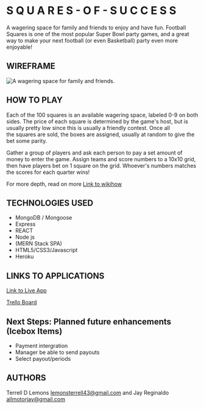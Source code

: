 # S Q U A R E S - O F - S U C C E S S

A wagering space for family and friends to enjoy and have fun. Football Squares is one of the most popular Super Bowl party games, and a great way to make your next football (or even Basketball) party even more enjoyable!

## WIREFRAME

![A wagering space for family and friends.](https://trello-attachments.s3.amazonaws.com/5ec995ad326ae70a54c505e3/5ec99e82989e487fd7f479c4/1bade33bfb820d5bbce853906cc1c29d/Screen_Shot_2020-05-23_at_12.00.37_PM.png)

## HOW TO PLAY

Each of the 100 squares is an available wagering space, labeled 0-9 on both sides. The price of each square is determined by the game's host, but is usually pretty low since this is usually a friendly contest. Once all the squares are sold, the boxes are assigned, usually at random to give the bet some parity.

Gather a group of players and ask each person to pay a set amount of money to enter the game. Assign teams and score numbers to a 10x10 grid, then have players bet on 1 square on the grid. Whoever's numbers matches the scores for each quarter wins!

For more depth, read on more
[Link to wikihow](https://www.wikihow.com/Play-Football-Squares)

## TECHNOLOGIES USED

* MongoDB / Mongoose
* Express
* REACT
* Node js
* (MERN Stack SPA)
* HTML5/CSS3/Javascript
* Heroku

## LINKS TO APPLICATIONS

[Link to Live App](https://squaresofsuccess.herokuapp.com/)

[Trello Board](https://trello.com/b/7inbTRlr/bb-squares)

## Next Steps: Planned future enhancements (Icebox Items)

* Payment intergration
* Manager be able to send payouts
* Select payout/periods

## AUTHORS

Terrell D Lemons lemonsterrell43@gmail.com and
Jay Reginaldo allmotorjay@gmail.com
